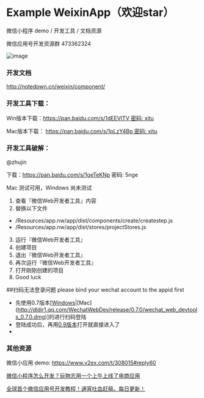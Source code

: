 # Example WeixinApp（欢迎star）

微信小程序 demo / 开发工具 / 文档资源

微信应用号开发资源群 473362324

![image](https://raw.githubusercontent.com/allan2coder/weixinApp/master/image/screenshot.png)


### 开发文档

http://notedown.cn/weixin/component/

### 开发工具下载：

Win版本下载：https://pan.baidu.com/s/1dEEVITV 密码: xitu

Mac版本下载： https://pan.baidu.com/s/1pLzY4Bp 密码: xitu


### 开发工具破解：

@zhujin

下载：https://pan.baidu.com/s/1geTeKNp 密码: 5nge

Mac 测试可用，Windows 尚未测试

1. 查看『微信Web开发者工具』内容
2. 替换以下文件
  * /Resources/app.nw/app/dist/components/create/createstep.js
  * /Resources/app.nw/app/dist/stores/projectStores.js
3. 运行『微信Web开发者工具』
4. 创建项目
5. 退出『微信Web开发者工具』
6. 再次运行『微信Web开发者工具』
7. 打开刚刚创建的项目
8. Good luck


##扫码无法登录问题 please bind your wechat account to the appid first

* 先使用0.7版本[[Windows](http://dldir1.qq.com/WechatWebDev/release/0.7.0/wechat_web_devtools_0.7.0_x64.exe)|[Mac] (http://dldir1.qq.com/WechatWebDev/release/0.7.0/wechat_web_devtools_0.7.0.dmg)]的进行扫码登陆
* 登陆成功后，再用[0.9版本](https://pan.baidu.com/s/1pLTKIqJ)打开就直接进入了
* 


### 其他资源

微信小应用 demo: https://www.v2ex.com/t/308015#reply60

[微信小程序怎么开发？玩物志用一个上午上线了电商应用](http://www.ifanr.com/721124)

[全球首个微信应用号开发教程！通宵吐血赶稿，每日更新！](https://my.oschina.net/wwnick/blog/750055)
